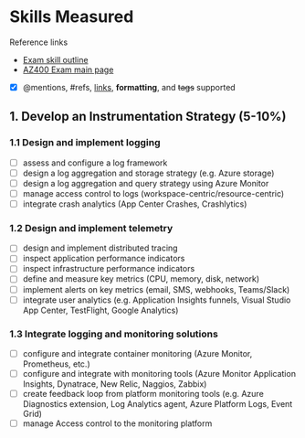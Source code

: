 # Skills Measured

Reference links

* [Exam skill outline](https://query.prod.cms.rt.microsoft.com/cms/api/am/binary/RE3VP8d)
* [AZ400 Exam main page](https://docs.microsoft.com/en-us/learn/certifications/exams/az-400)


- [x] @mentions, #refs, [links](), **formatting**, and <del>tags</del> supported

## 1. Develop an Instrumentation Strategy (5-10%)

### 1.1 Design and implement logging

* [ ] assess and configure a log framework
* [ ] design a log aggregation and storage strategy (e.g. Azure storage)
* [ ] design a log aggregation and query strategy using Azure Monitor
* [ ] manage access control to logs (workspace-centric/resource-centric)
* [ ] integrate crash analytics (App Center Crashes, Crashlytics)

### 1.2 Design and implement telemetry

* [ ] design and implement distributed tracing
* [ ] inspect application performance indicators
* [ ] inspect infrastructure performance indicators
* [ ] define and measure key metrics (CPU, memory, disk, network)
* [ ] implement alerts on key metrics (email, SMS, webhooks, Teams/Slack)
* [ ] integrate user analytics (e.g. Application Insights funnels, Visual Studio App Center, TestFlight, Google Analytics)

### 1.3 Integrate logging and monitoring solutions

* [ ] configure and integrate container monitoring (Azure Monitor, Prometheus, etc.)
* [ ] configure and integrate with monitoring tools (Azure Monitor Application Insights, Dynatrace, New Relic, Naggios, Zabbix)
* [ ] create feedback loop from platform monitoring tools (e.g. Azure Diagnostics extension, Log Analytics agent, Azure Platform Logs, Event Grid)
* [ ] manage Access control to the monitoring platform